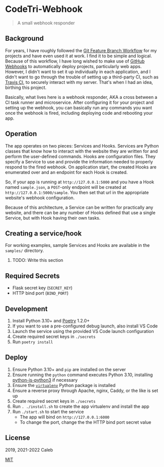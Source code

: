 # CodeTri-Webhook

> A small webhook responder

## Background

For years, I have roughly followed the [Git Feature Branch Workflow](https://www.atlassian.com/git/tutorials/comparing-workflows/feature-branch-workflow)
for my projects and have even used it at work. I find it to be simple and logical. Because of this workflow, I have long wished to
make use of [GitHub Webhooks](https://developer.github.com/webhooks/) to automatically deploy projects, particularly web apps.
However, I didn't want to set it up individually in each application, and I didn't want to go through the trouble of setting up a third-party CI,
such as [Travis CI](https://travis-ci.org/), to securely interact with my server. That's when I had an idea, birthing this project.

Basically, what lives here is a webhook responder, AKA a cross between a CI task runner and microservice. After configuring it for your project
and setting up the webhook, you can basically run any commands you want once the webhook is fired, including deploying code and rebooting your app.

## Operation

The app operates on two pieces: Services and Hooks. Services are Python classes that know how to interact with the website
they are written for and perform the user-defined commands. Hooks are configuration files. They specify a Service to use
and provide the information needed to properly respond to the fired webhook. On application start, the created Hooks
are enumerated over and an endpoint for each Hook is created.

So, if your app is running at `http://127.0.0.1:5000` and you have a Hook named `sample.json`, a `POST`-only endpoint will be created
at `http://127.0.0.1:5000/sample`. You then set that url in the appropriate website's webhook configuration.

Because of this architecture, a Service can be written for practically any website,
and there can be any number of Hooks defined that use a single Service, but with Hook having their own tasks.

## Creating a service/hook

For working examples, sample Services and Hooks are available in the `samples/` directory.

1. TODO: Write this section

## Required Secrets

- Flask secret key (`SECRET_KEY`)
- HTTP bind port (`BIND_PORT`)

## Development

1. Install Python 3.10+ and [Poetry](https://python-poetry.org/) 1.2.0+
1. If you want to use a pre-configured debug launch, also install VS Code
1. Launch the service using the provided VS Code launch configuration
1. Create required secret keys in `./secrets`
1. Run `poetry install`

## Deploy

1. Ensure Python 3.10+ and `pip` are installed on the server
1. Ensure running the `python` command executes Python 3.10,
   installing [python-is-python3](https://packages.ubuntu.com/jammy/python-is-python3) if necessary
1. Ensure the [`virtualenv`](https://pypi.org/project/virtualenv/) Python package is installed
1. Ensure a reverse proxy through Apache, nginx, Caddy, or the like is set up
1. Create required secret keys in `./secrets`
1. Run `. ./install.sh` to create the app virtualenv and install the app
1. Run `./start.sh` to start the service
    - The app will bind on `http://127.0.0.1:6000`
    - To change the port, change the the HTTP bind port secret value

## License

2019, 2021-2022 Caleb

[MIT](LICENSE)
